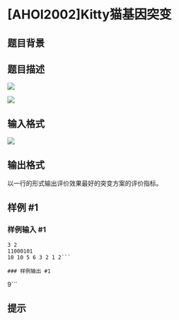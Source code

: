 # [AHOI2002]Kitty猫基因突变

## 题目背景



## 题目描述

 ![](https://cdn.luogu.com.cn/upload/pic/1682.png) 

![](https://cdn.luogu.com.cn/upload/pic/1683.png)


## 输入格式

![](https://cdn.luogu.com.cn/upload/pic/1684.png)


## 输出格式

以一行的形式输出评价效果最好的突变方案的评价指标。


## 样例 #1

### 样例输入 #1
```
3 2
11000101
10 10 5 6 3 2 1 2```

### 样例输出 #1

```
9```

## 提示


